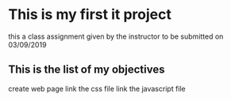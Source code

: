 # This is my first it project

this a class assignment given by the instructor to be submitted on 03/09/2019

## This is the list of my objectives

create web page
link the css file
link the javascript file
